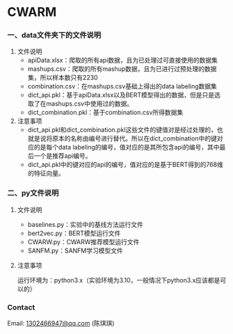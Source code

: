 # CWARM

### 一、data文件夹下的文件说明

1. 文件说明
   - apiData.xlsx：爬取的所有api数据，且为已处理过可直接使用的数据集
   - mashups.csv：爬取的所有mashup数据，且为已进行过预处理的数据集，所以样本数只有2230
   - combination.csv：在mashups.csv基础上得出的data labeling数据集
   - dict_api.pkl：基于apiData.xlsx以及BERT模型得出的数据，但是只是选取了在mashups.csv中使用过的数据。
   - dict_combination.pkl：基于combination.csv所得数据集
2. 注意事项
   - dict_api.pkl和dict_combination.pkl这些文件的键值对是经过处理的，也就是说将原本的名称由编号进行替代。所以在dict_combination中的键对应的是每个data labeling的编号，值对应的是其所包含api的编号，其中最后一个是推荐api编号。
   - dict_api.pkl中的键对应的api的编号，值对应的是基于BERT得到的768维的特征向量。

### 二、py文件说明

1. 文件说明

   - baselines.py：实验中的基线方法运行文件
   - bert2vec.py：BERT模型运行文件
   - CWARW.py：CWARW推荐模型运行文件
   - SANFM.py：SANFM学习模型文件

2. 注意事项

   运行环境为：python3.x（实验环境为3.10，一般情况下python3.x应该都是可以的）



### Contact

Email: [1302466947@qq.com](mailto:1302466947@qq.com) (陈琪琪)